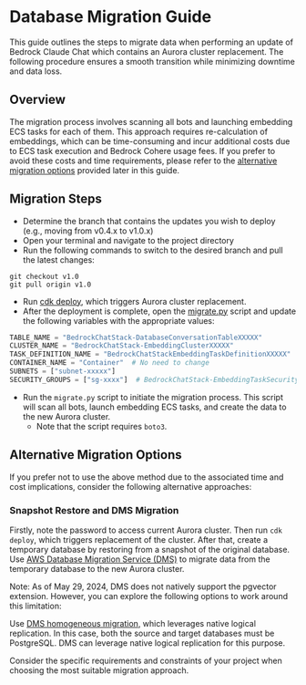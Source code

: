 # Database Migration Guide

This guide outlines the steps to migrate data when performing an update of Bedrock Claude Chat which contains an Aurora cluster replacement. The following procedure ensures a smooth transition while minimizing downtime and data loss.

## Overview

The migration process involves scanning all bots and launching embedding ECS tasks for each of them. This approach requires re-calculation of embeddings, which can be time-consuming and incur additional costs due to ECS task execution and Bedrock Cohere usage fees. If you prefer to avoid these costs and time requirements, please refer to the [alternative migration options](#alternative-migration-options) provided later in this guide.

## Migration Steps

- Determine the branch that contains the updates you wish to deploy (e.g., moving from v0.4.x to v1.0.x)
- Open your terminal and navigate to the project directory
- Run the following commands to switch to the desired branch and pull the latest changes:

```
git checkout v1.0
git pull origin v1.0
```

- Run [cdk deploy](../README.md#deploy-using-cdk), which triggers Aurora cluster replacement.
- After the deployment is complete, open the [migrate.py](./migrate.py) script and update the following variables with the appropriate values:

```py
TABLE_NAME = "BedrockChatStack-DatabaseConversationTableXXXXX"
CLUSTER_NAME = "BedrockChatStack-EmbeddingClusterXXXXX"
TASK_DEFINITION_NAME = "BedrockChatStackEmbeddingTaskDefinitionXXXXX"
CONTAINER_NAME = "Container"  # No need to change
SUBNETS = ["subnet-xxxxx"]
SECURITY_GROUPS = ["sg-xxxx"]  # BedrockChatStack-EmbeddingTaskSecurityGroupXXXXX
```

- Run the `migrate.py` script to initiate the migration process. This script will scan all bots, launch embedding ECS tasks, and create the data to the new Aurora cluster.
  - Note that the script requires `boto3`.

## Alternative Migration Options

If you prefer not to use the above method due to the associated time and cost implications, consider the following alternative approaches:

### Snapshot Restore and DMS Migration

Firstly, note the password to access current Aurora cluster. Then run `cdk deploy`, which triggers replacement of the cluster. After that, create a temporary database by restoring from a snapshot of the original database.
Use [AWS Database Migration Service (DMS)](https://aws.amazon.com/dms/) to migrate data from the temporary database to the new Aurora cluster.

Note: As of May 29, 2024, DMS does not natively support the pgvector extension. However, you can explore the following options to work around this limitation:

Use [DMS homogeneous migration](https://docs.aws.amazon.com/dms/latest/userguide/dm-migrating-data.html), which leverages native logical replication. In this case, both the source and target databases must be PostgreSQL. DMS can leverage native logical replication for this purpose.

Consider the specific requirements and constraints of your project when choosing the most suitable migration approach.
